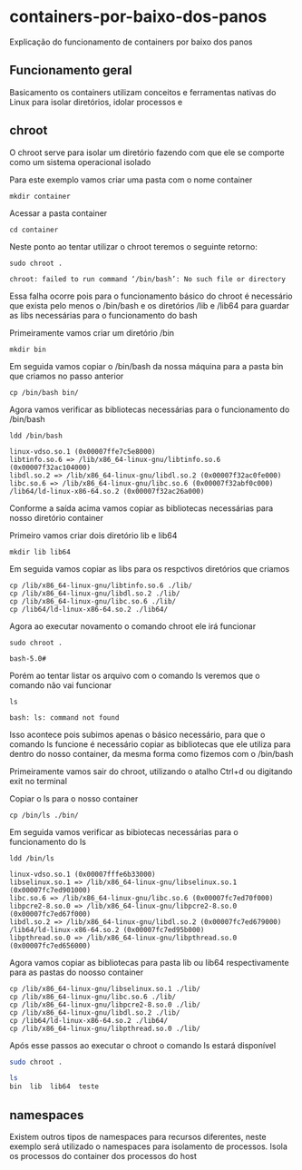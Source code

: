 # containers-por-baixo-dos-panos
Explicação do funcionamento de containers por baixo dos panos

## Funcionamento geral

Basicamento os containers utilizam conceitos e ferramentas nativas do Linux para isolar diretórios, idolar processos e 

## chroot

O chroot serve para isolar um diretório fazendo com que ele se comporte como um sistema operacional isolado

Para este exemplo vamos criar uma pasta com o nome container
```
mkdir container
```
Acessar a pasta container
```
cd container
```

Neste ponto ao tentar utilizar o chroot teremos o seguinte retorno:
```
sudo chroot .

chroot: failed to run command ‘/bin/bash’: No such file or directory
```

Essa falha ocorre pois para o funcionamento básico do chroot é necessário que exista pelo menos o /bin/bash e os diretórios /lib e /lib64 para guardar as libs necessárias para o funcionamento do bash

Primeiramente vamos criar um diretório /bin
```
mkdir bin
```

Em seguida vamos copiar o /bin/bash da nossa máquina para a pasta bin que criamos no passo anterior
```
cp /bin/bash bin/
```

Agora vamos verificar as bibliotecas necessárias para o funcionamento do /bin/bash
```
ldd /bin/bash

linux-vdso.so.1 (0x00007ffe7c5e8000)
libtinfo.so.6 => /lib/x86_64-linux-gnu/libtinfo.so.6 (0x00007f32ac104000)
libdl.so.2 => /lib/x86_64-linux-gnu/libdl.so.2 (0x00007f32ac0fe000)
libc.so.6 => /lib/x86_64-linux-gnu/libc.so.6 (0x00007f32abf0c000)
/lib64/ld-linux-x86-64.so.2 (0x00007f32ac26a000)
```

Conforme a saída acima vamos copiar as bibliotecas necessárias para nosso diretório container

Primeiro vamos criar dois diretório lib e lib64
```
mkdir lib lib64
```

Em seguida vamos copiar as libs para os respctivos diretórios que criamos
```
cp /lib/x86_64-linux-gnu/libtinfo.so.6 ./lib/
cp /lib/x86_64-linux-gnu/libdl.so.2 ./lib/
cp /lib/x86_64-linux-gnu/libc.so.6 ./lib/
cp /lib64/ld-linux-x86-64.so.2 ./lib64/
```

Agora ao executar novamento o comando chroot ele irá funcionar
```
sudo chroot . 

bash-5.0#
```

Porém ao tentar listar os arquivo com o comando ls veremos que o comando não vai funcionar
```
ls

bash: ls: command not found
```

Isso acontece pois subimos apenas o básico necessário, para que o comando ls funcione é necessário copiar as bibliotecas que ele utiliza para dentro do nosso container, da mesma forma como fizemos com o /bin/bash

Primeiramente vamos sair do chroot, utilizando o atalho Ctrl+d ou digitando exit no terminal

Copiar o ls para o nosso container
```
cp /bin/ls ./bin/
```

Em seguida vamos verificar as bibiotecas necessárias para o funcionamento do ls
```
ldd /bin/ls

linux-vdso.so.1 (0x00007fffe6b33000)
libselinux.so.1 => /lib/x86_64-linux-gnu/libselinux.so.1 (0x00007fc7ed901000)
libc.so.6 => /lib/x86_64-linux-gnu/libc.so.6 (0x00007fc7ed70f000)
libpcre2-8.so.0 => /lib/x86_64-linux-gnu/libpcre2-8.so.0 (0x00007fc7ed67f000)
libdl.so.2 => /lib/x86_64-linux-gnu/libdl.so.2 (0x00007fc7ed679000)
/lib64/ld-linux-x86-64.so.2 (0x00007fc7ed95b000)
libpthread.so.0 => /lib/x86_64-linux-gnu/libpthread.so.0 (0x00007fc7ed656000)
```

Agora vamos copiar as bibliotecas para pasta lib ou lib64 respectivamente para as pastas do noosso container
```
cp /lib/x86_64-linux-gnu/libselinux.so.1 ./lib/
cp /lib/x86_64-linux-gnu/libc.so.6 ./lib/
cp /lib/x86_64-linux-gnu/libpcre2-8.so.0 ./lib/
cp /lib/x86_64-linux-gnu/libdl.so.2 ./lib/
cp /lib64/ld-linux-x86-64.so.2 ./lib64/
cp /lib/x86_64-linux-gnu/libpthread.so.0 ./lib/
```

Após esse passos ao executar o chroot o comando ls estará disponível
```bash
sudo chroot .

ls
bin  lib  lib64  teste
```

## namespaces

Existem outros tipos de namespaces para recursos diferentes, neste exemplo será utilizado o namespaces para isolamento de processos.
Isola os processos do container dos processos do host

## 
